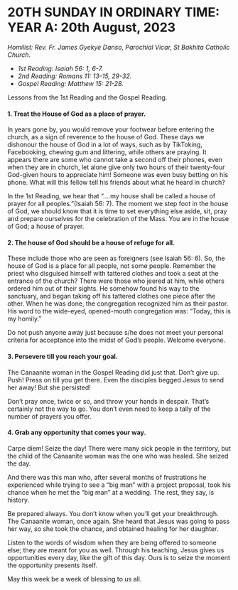 # 20TH SUNDAY IN ORDINARY TIME: YEAR A: 20th August, 2023
_Homilist: Rev. Fr. James Gyekye Danso, Parochial Vicar, St Bakhita Catholic Church._
- _1st Reading: Isaiah 56: 1, 6-7._
- _2nd Reading: Romans 11: 13-15, 29-32._
- _Gospel Reading: Matthew 15: 21-28._

Lessons from the 1st Reading and the Gospel Reading.

#### 1. Treat the House of God as a place of prayer.

In years gone by, you would remove your footwear before entering the church, as a sign of reverence to the house of God. These days we dishonour the house of God in a lot of ways, such as by TikToking, Facebooking, chewing gum and littering, while others are praying. It appears there are some who cannot take a second off their phones, even when they are in church, let alone give only two hours of their twenty-four God-given hours to appreciate him! Someone was even busy betting on his phone. What will this fellow tell his friends about what he heard in church?

In the 1st Reading, we hear that “….my house shall be called a house of prayer for all peoples.”(Isaiah 56: 7). The moment we step foot in the house of God, we should know that it is time to set everything else aside, sit, pray and prepare ourselves for the celebration of the Mass. You are in the house of God; a house of prayer.

#### 2. The house of God should be a house of refuge for all.
 These include those who are seen as foreigners (see Isaiah 56: 6). So, the house of God is a place for all people, not some people. Remember the priest who disguised himself with tattered clothes and took a seat at the entrance of the church? There were those who jeered at him, while others ordered him out of their sights. He somehow found his way to the sanctuary, and began taking off his tattered clothes one piece after the other. When he was done, the congregation recognized him as their pastor. His word to the wide-eyed, opened-mouth congregation was: “Today, this is my homily.”

Do not push anyone away just because s/he does not meet your personal criteria for acceptance into the midst of God’s people. Welcome everyone.

#### 3. Persevere till you reach your goal.
The Canaanite woman in the Gospel Reading did just that. Don’t give up. Push! Press on till you get there. Even the disciples begged Jesus to send her away! But she persisted! 

Don’t pray once, twice or so, and throw your hands in despair. That’s certainly not the way to go. You don’t even need to keep a tally of the number of prayers you offer.

#### 4. Grab any opportunity that comes your way.
Carpe diem! Seize the day! There were many sick people in the territory, but the child of the Canaanite woman was the one who was healed. She seized the day.

And there was this man who, after several months of frustrations he experienced while trying to see a “big man” with a project proposal, took his chance when he met the “big man” at a wedding. The rest, they say, is history.

Be prepared always. You don’t know when you’ll get your breakthrough. The Canaanite woman, once again. She heard that Jesus was going to pass her way, so she took the chance, and obtained healing for her daughter.

Listen to the words of wisdom when they are being offered to someone else; they are meant for you as well. Through his teaching, Jesus gives us opportunities every day, like the gift of this day. Ours is to seize the moment the opportunity presents itself.

May this week be a week of blessing to us all.